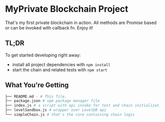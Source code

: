 # MyPrivate Blockchain Project
That's my first private blockchain in action. All methods are Promise based or can be invoked with callback fn. Enjoy it!


## TL;DR
To get started developing right away:

* install all project dependencies with `npm install`
* start the chain and related tests with `npm start`

## What You're Getting
```bash
├── README.md - # This file.
├── package.json # npm package manager file
├── index.js # a script with api invoke for test and chain initialization
├── levelSandbox.js # wrapper over LevelDB api
└── simpleChain.js # that's the core containing chain logic

```